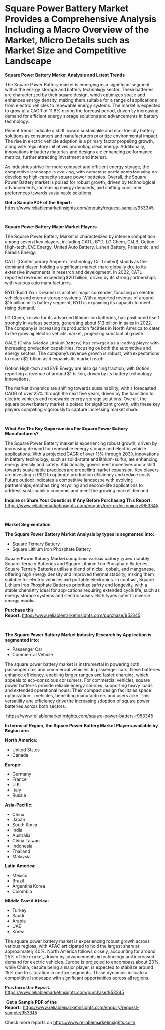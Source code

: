 <p><h1>Square Power Battery Market Provides a Comprehensive Analysis Including a Macro Overview of the Market, Micro Details such as Market Size and Competitive Landscape</h1></p><p><strong>Square Power Battery Market Analysis and Latest Trends</strong></p>
<p><p>The Square Power Battery market is emerging as a significant segment within the energy storage and battery technology sector. These batteries are characterized by their square design, which optimizes space and enhances energy density, making them suitable for a range of applications from electric vehicles to renewable energy systems. The market is expected to grow at a CAGR of 11.8% during the forecast period, driven by increasing demand for efficient energy storage solutions and advancements in battery technology.</p><p>Recent trends indicate a shift toward sustainable and eco-friendly battery solutions as consumers and manufacturers prioritize environmental impact. The rise in electric vehicle adoption is a primary factor propelling growth, along with regulatory initiatives promoting clean energy. Additionally, innovations in battery materials and designs are enhancing performance metrics, further attracting investment and interest.</p><p>As industries strive for more compact and efficient energy storage, the competitive landscape is evolving, with numerous participants focusing on developing high-capacity square power batteries. Overall, the Square Power Battery market is poised for robust growth, driven by technological advancements, increasing energy demands, and shifting consumer preferences towards sustainable solutions.</p></p>
<p><strong>Get a Sample PDF of the Report:&nbsp;</strong> <a href="https://www.reliablemarketinsights.com/enquiry/request-sample/953345?utm_campaign=3206&utm_medium=2&utm_source=Github&utm_content=ia&utm_term=07042025&utm_id=square-power-battery">https://www.reliablemarketinsights.com/enquiry/request-sample/953345</a></p>
<p>&nbsp;</p>
<p><strong>Square Power Battery Major Market Players</strong></p>
<p><p>The Square Power Battery Market is characterized by intense competition among several key players, including CATL, BYD, LG Chem, CALB, Gotion High-tech, EVE Energy, United Auto Battery, Lishen Battery, Panasonic, and Farasis Energy. </p><p>CATL (Contemporary Amperex Technology Co. Limited) stands as the dominant player, holding a significant market share globally due to its extensive investments in research and development. In 2022, CATL reported revenues exceeding $20 billion, driven by its strong partnerships with various auto manufacturers.</p><p>BYD (Build Your Dreams) is another major contender, focusing on electric vehicles and energy storage systems. With a reported revenue of around $15 billion in its battery segment, BYD is expanding its capacity to meet rising demand.</p><p>LG Chem, known for its advanced lithium-ion batteries, has positioned itself strongly in various sectors, generating about $13 billion in sales in 2022. The company is increasing its production facilities in North America to cater to the growing electric vehicle market, projecting substantial growth.</p><p>CALB (China Aviation Lithium Battery) has emerged as a leading player with increasing production capabilities, focusing on both the automotive and energy sectors. The company’s revenue growth is robust, with expectations to reach $2 billion as it expands its market reach.</p><p>Gotion High-tech and EVE Energy are also gaining traction, with Gotion reporting a revenue of around $1 billion, driven by its battery technology innovations.</p><p>The market dynamics are shifting towards sustainability, with a forecasted CAGR of over 25% through the next five years, driven by the transition to electric vehicles and renewable energy storage solutions. Overall, the square power battery market is poised for significant growth, with these key players competing vigorously to capture increasing market share.</p></p>
<p>&nbsp;</p>
<p><strong>What Are The Key Opportunities For Square Power Battery Manufacturers?</strong></p>
<p><p>The Square Power Battery market is experiencing robust growth, driven by increasing demand for renewable energy storage and electric vehicle applications. With a projected CAGR of over 15% through 2030, innovations in battery technology, such as solid-state and lithium-sulfur, are enhancing energy density and safety. Additionally, government incentives and a shift towards sustainable practices are propelling market expansion. Key players are investing in R&D to optimize production efficiency and reduce costs. Future outlook indicates a competitive landscape with evolving partnerships, emphasizing recycling and second-life applications to address sustainability concerns and meet the growing market demand.</p></p>
<p><strong>Inquire or Share Your Questions If Any Before Purchasing This Report:</strong> <a href="https://www.reliablemarketinsights.com/enquiry/pre-order-enquiry/953345?utm_campaign=3206&utm_medium=2&utm_source=Github&utm_content=ia&utm_term=07042025&utm_id=square-power-battery">https://www.reliablemarketinsights.com/enquiry/pre-order-enquiry/953345</a></p>
<p>&nbsp;</p>
<p><strong>Market Segmentation</strong></p>
<p><strong>The Square Power Battery Market Analysis by types is segmented into:</strong></p>
<p><ul><li>Square Ternary Battery</li><li>Square Lithium Iron Phosphate Battery</li></ul></p>
<p><p>Square Power Battery Market comprises various battery types, notably Square Ternary Batteries and Square Lithium Iron Phosphate Batteries. Square Ternary Batteries utilize a blend of nickel, cobalt, and manganese, offering high energy density and improved thermal stability, making them suitable for electric vehicles and portable electronics. In contrast, Square Lithium Iron Phosphate Batteries prioritize safety and longevity, with a stable chemistry ideal for applications requiring extended cycle life, such as energy storage systems and electric buses. Both types cater to diverse energy needs.</p></p>
<p><strong>Purchase this Report:&nbsp;</strong><a href="https://www.reliablemarketinsights.com/purchase/953345?utm_campaign=3206&utm_medium=2&utm_source=Github&utm_content=ia&utm_term=07042025&utm_id=square-power-battery">https://www.reliablemarketinsights.com/purchase/953345</a></p>
<p>&nbsp;</p>
<p><strong>The Square Power Battery Market Industry Research by Application is segmented into:</strong></p>
<p><ul><li>Passenger Car</li><li>Commercial Vehicle</li></ul></p>
<p><p>The square power battery market is instrumental in powering both passenger cars and commercial vehicles. In passenger cars, these batteries enhance efficiency, enabling longer ranges and faster charging, which appeals to eco-conscious consumers. For commercial vehicles, square power batteries provide reliable energy sources, supporting heavy loads and extended operational hours. Their compact design facilitates space optimization in vehicles, benefiting manufacturers and users alike. This versatility and efficiency drive the increasing adoption of square power batteries across both sectors.</p></p>
<p><a href="https://www.reliablemarketinsights.com/square-power-battery-r953345?utm_campaign=3206&utm_medium=2&utm_source=Github&utm_content=ia&utm_term=07042025&utm_id=square-power-battery">&nbsp;https://www.reliablemarketinsights.com/square-power-battery-r953345</a></p>
<p><strong>In terms of Region, the Square Power Battery Market Players available by Region are:</strong></p>
<p>
    <p> <strong> North America: </strong>
        <ul>
            <li>United States</li>
            <li>Canada</li>
        </ul>
        </p> 
    <p> <strong> Europe: </strong>
        <ul>
            <li>Germany</li>
            <li>France</li>
            <li>U.K.</li>
            <li>Italy</li>
            <li>Russia</li>
        </ul>
        </p> 
    <p> <strong> Asia-Pacific: </strong>
        <ul>
            <li>China</li>
            <li>Japan</li>
            <li>South Korea</li>
            <li>India</li>
            <li>Australia</li>
            <li>China Taiwan</li>
            <li>Indonesia</li>
            <li>Thailand</li>
            <li>Malaysia</li>
        </ul>
        </p> 
    <p> <strong> Latin America: </strong>
        <ul>
            <li>Mexico</li>
            <li>Brazil</li>
            <li>Argentina Korea</li>
            <li>Colombia</li>
        </ul>
        </p> 
    <p> <strong> Middle East & Africa: </strong>
        <ul>
            <li>Turkey</li>
            <li>Saudi</li>
            <li>Arabia</li>
            <li>UAE</li>
            <li>Korea</li>
        </ul>
    </p>
    </p>
<p><p>The square power battery market is experiencing robust growth across various regions, with APAC anticipated to hold the largest share at approximately 40%. North America follows closely, accounting for around 25% of the market, driven by advancements in technology and increased demand for electric vehicles. Europe is projected to encompass about 20%, while China, despite being a major player, is expected to stabilize around 15% due to saturation in certain segments. These dynamics indicate a competitive landscape with significant opportunities across all regions.</p></p>
<p><strong>Purchase this Report: </strong><a href="https://www.reliablemarketinsights.com/purchase/953345?utm_campaign=3206&utm_medium=2&utm_source=Github&utm_content=ia&utm_term=07042025&utm_id=square-power-battery">https://www.reliablemarketinsights.com/purchase/953345</a></p>
<p>&nbsp;<strong>Get a Sample PDF of the Report:&nbsp;&nbsp;</strong><a href="https://www.reliablemarketinsights.com/enquiry/request-sample/953345?utm_campaign=3206&utm_medium=2&utm_source=Github&utm_content=ia&utm_term=07042025&utm_id=square-power-battery">https://www.reliablemarketinsights.com/enquiry/request-sample/953345</a></p>
<p><strong></strong></p>
<p>Check more reports on <a href="https://www.reliablemarketinsights.com/?utm_campaign=3206&utm_medium=2&utm_source=Github&utm_content=ia&utm_term=07042025&utm_id=square-power-battery">https://www.reliablemarketinsights.com/</a></p>